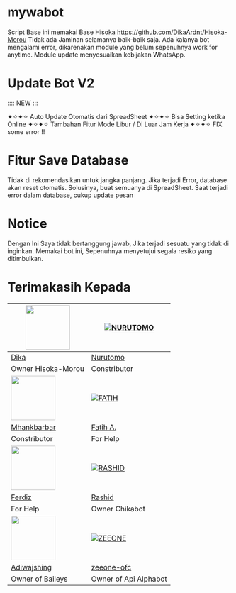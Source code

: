 # mywabot
Script Base ini memakai Base Hisoka https://github.com/DikaArdnt/Hisoka-Morou
Tidak ada Jaminan selamanya baik-baik saja.
Ada kalanya bot mengalami error, dikarenakan module yang belum sepenuhnya work for anytime.
Module update menyesuaikan kebijakan WhatsApp.

# Update Bot V2
:::: NEW :::
>>
✦✧✦✧ Auto Update Otomatis dari SpreadSheet
✦✧✦✧ Bisa Setting ketika Online
✦✧✦✧ Tambahan Fitur Mode Libur / Di Luar Jam Kerja
✦✧✦✧ FIX some error !!


# Fitur Save Database
Tidak di rekomendasikan untuk jangka panjang.
Jika terjadi Error, database akan reset otomatis.
Solusinya, buat semuanya di SpreadSheet.
Saat terjadi error dalam database, cukup update pesan

# Notice
Dengan Ini Saya tidak bertanggung jawab, Jika terjadi sesuatu yang tidak di inginkan.
Memakai bot ini, Sepenuhnya menyetujui segala resiko yang ditimbulkan.

# Terimakasih Kepada
<a href="https://github.com/DikaArdnt"><img src="https://github.com/DikaArdnt.png?size=100" width="100" height="100"></a> | [![NURUTOMO](https://github.com/Nurutomo.png?size=100)](https://github.com/Nurutomo) 
---|---
[Dika](https://github.com/DikaArdnt)  | [Nurutomo](https://github.com/Nurutomo)
Owner Hisoka-Morou | Constributor |
<a href="https://github.com/MhankBarBar"><img src="https://github.com/MhankBarBar.png?size=100" width="100" height="100"></a> | [![FATIH](https://github.com/fatiharridho.png?size=100)](https://github.com/fatiharridho) 
[Mhankbarbar](https://github.com/MhankBarBar)  | [Fatih A.](https://github.com/fatiharridho)
Constributor | For Help |
<a href="https://github.com/FERDIZ-afk"><img src="https://github.com/FERDIZ-afk.png?size=100" width="100" height="100"></a> | [![RASHID](http://github.com/rashidsiregar28.png?size=100)](http://github.com/rashidsiregar28) 
[Ferdiz](https://github.com/FERDIZ-afk)  | [Rashid](https://github.com/rashidsiregar28)
For Help | Owner Chikabot |
<a href="https://github.com/adiwajshing"><img src="https://github.com/adiwajshing.png?size=100" width="100" height="100"></a> | [![ZEEONE](http://github.com/zeeone-ofc.png?size=100)](http://github.com/zeeone-ofc) 
[Adiwajshing](https://github.com/adiwajshing) | [zeeone-ofc](https://zeeone-ofc.github.io)
Owner of Baileys | Owner of Api Alphabot |

